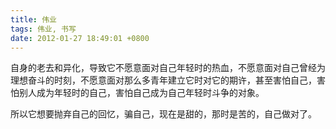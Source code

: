 ```yaml
---
title: 伟业
tags: 伟业, 书写
date: 2012-01-27 18:49:01 +0800
---
```



自身的老去和异化，导致它不愿意面对自己年轻时的热血，不愿意面对自己曾经为理想奋斗的时刻，不愿意面对那么多青年建立它时对它的期许，甚至害怕自己，害怕别人成为年轻时的自己，害怕自己成为自己年轻时斗争的对象。

所以它想要抛弃自己的回忆，骗自己，现在是甜的，那时是苦的，自己做对了。

